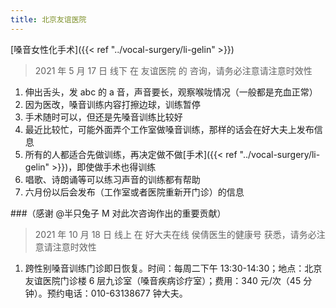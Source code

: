 ```yaml
---
title: 北京友谊医院
---
```


[嗓音女性化手术]({{< ref "../vocal-surgery/li-gelin" >}})

> 2021 年 5 月 17 日 线下 在 友谊医院 的 咨询，请务必注意请注意时效性

1. 伸出舌头，发 abc 的 a 音，声音要长，观察喉咙情况（一般都是充血正常）
1. 因为医改，嗓音训练内容打擦边球，训练暂停
1. 手术随时可以，但还是先嗓音训练比较好
1. 最近比较忙，可能外面弄个工作室做嗓音训练，那样的话会在好大夫上发布信息
1. 所有的人都适合先做训练，再决定做不做[手术]({{< ref "../vocal-surgery/li-gelin" >}})，即使做手术也得训练
1. 唱歌、诗朗诵等可以练习声音的训练都有帮助
1. 六月份以后会发布（工作室或者医院重新开门诊）的信息

###（感谢 @半只兔子 M 对此次咨询作出的重要贡献）

> 2021 年 10 月 18 日 线上 在 好大夫在线 侯倩医生的健康号 获悉，请务必注意请注意时效性

1. 跨性别嗓音训练门诊即日恢复。时间：每周二下午 13:30-14:30；地点：北京友谊医院门诊楼 6 层九诊室（嗓音疾病诊疗室）；费用：340 元/次（45 分钟）。预约电话：010-63138677 钟大夫。
